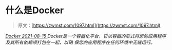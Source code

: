 <!--yml
category: 未分类
date: 0001-01-01 00:00:00
-->

# 什么是Docker

> 原文：[https://zwmst.com/1097.html](https://zwmst.com/1097.html)

   [ *Docker* ](https://zwmst.com/docker)*[ <time datetime="2021-08-15T10:26:23+08:00"> 2021-08-15 </time> ](https://zwmst.com/1097.html)  Docker是一个容器化平台，它以容器的形式将您的应用程序及其所有依赖项打包在一起，以确 保您的应用程序在任何环境中无缝运行。*